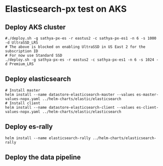 # Elasticsearch-px test on AKS

## Deploy AKS cluster

```
#./deploy.sh -g sathya-px-es -r eastus2 -c sathya-px-es1 -n 6 -s 1000 -d UltraSSD_LRS
# The above is blocked on enabling UltraSSD in US East 2 for the subscription ID
# For now use Standard SSD
./deploy.sh -g sathya-px-es -r eastus2 -c sathya-px-es1 -n 6 -s 1024 -d Premium_LRS
```

## Deploy elasticsearch
```
# Install master
helm install --name datastore-elasticsearch-master --values es-master-values-nopx.yaml ../helm-charts/elastic/elasticsearch
# Install client
helm install --name datastore-elasticsearch-client --values es-client-values-nopx.yaml ../helm-charts/elastic/elasticsearch
```

## Deploy es-rally
```
helm install --name elasticsearch-rally ../helm-charts/elasticsearch-rally
```

## Deploy the data pipeline

